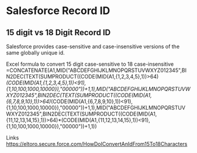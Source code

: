 # Salesforce Record ID


## 15 digit vs 18 Digit Record ID

Salesforce provides case-sensitive and case-insensitive versions of the same globally unique id.

Excel formula to convert 15 digit case-sensitive to 18 case-insensitive =CONCATENATE(A1,MID("ABCDEFGHIJKLMNOPQRSTUVWXYZ012345",BIN2DEC(TEXT(SUMPRODUCT((CODE(MID(A1,{1,2,3,4,5},1))>64)*(CODE(MID(A1,{1,2,3,4,5},1))<91),{1,10,100,1000,10000}),"00000"))+1,1),MID("ABCDEFGHIJKLMNOPQRSTUVWXYZ012345",BIN2DEC(TEXT(SUMPRODUCT((CODE(MID(A1,{6,7,8,9,10},1))>64)*(CODE(MID(A1,{6,7,8,9,10},1))<91),{1,10,100,1000,10000}),"00000"))+1,1),MID("ABCDEFGHIJKLMNOPQRSTUVWXYZ012345",BIN2DEC(TEXT(SUMPRODUCT((CODE(MID(A1,{11,12,13,14,15},1))>64)*(CODE(MID(A1,{11,12,13,14,15},1))<91),{1,10,100,1000,10000}),"00000"))+1,1))

Links
https://eltoro.secure.force.com/HowDoIConvertAnIdFrom15To18Characters

